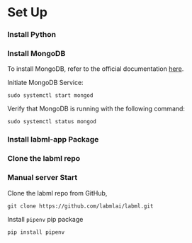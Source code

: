 # Set Up

### Install Python

### Install MongoDB

To install MongoDB, refer to the official
documentation [here](https://www.mongodb.com/docs/manual/tutorial/install-mongodb-on-ubuntu/).

Initiate MongoDB Service:

```commandline
sudo systemctl start mongod
```

Verify that MongoDB is running with the following command:

```commandline
sudo systemctl status mongod
```

### Install labml-app Package

### Clone the labml repo

### Manual server Start

Clone the labml repo from GitHub,
```commandline
git clone https://github.com/labmlai/labml.git
```
Install `pipenv` pip package
```commandline
pip install pipenv
```
